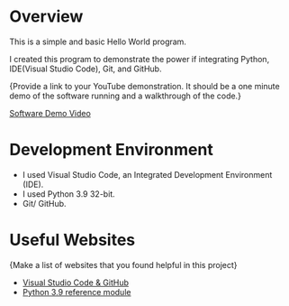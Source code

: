 # Overview

This is a simple and basic Hello World program. 

I created this program to demonstrate the power if integrating Python, IDE(Visual Studio Code), Git, and GitHub.


{Provide a link to your YouTube demonstration.  It should be a one minute demo of the software running and a walkthrough of the code.}

[Software Demo Video](http://youtube.link.goes.here)

# Development Environment
* I used Visual Studio Code, an Integrated Development Environment (IDE).
* I used Python 3.9 32-bit.
* Git/ GitHub.

# Useful Websites

{Make a list of websites that you found helpful in this project}
* [Visual Studio Code & GitHub](https://code.visualstudio.com/docs/editor/versioncontrol)
* [Python 3.9 reference module](https://docs.python.org/3.9/library/)
